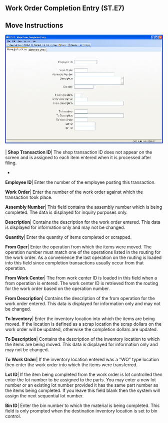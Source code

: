 ## Work Order Completion Entry (ST.E7)
<PageHeader />

## Move Instructions

![](./ST-E7-1.jpg)

| **Shop Transaction ID**|  The shop transaction ID does not appear on the
screen and is assigned to each item entered when it is processed after filing.

-  
**Employee ID**|  Enter the number of the employee posting this transaction.

**Work Order**|  Enter the number of the work order against which the
transaction took place.

**Assembly Number**|  This field contains the assembly number which is being
completed. The data is displayed for inquiry purposes only.

**Description**|  Contains the description for the work order entered. This
data is displayed for information only and may not be changed.

**Quantity**|  Enter the quantity of items completed or scrapped.

**From Oper**|  Enter the operation from which the items were moved. The
operation number must match one of the operations listed in the routing for
the work order. As a convenience the last operation on the routing is loaded
into this field since completion transactions usually occur from that
operation.

**From Work Center**|  The from work center ID is loaded in this field when a
from operation is entered. The work center ID is retrieved from the routing
for the work order based on the operation number.

**From Description**|  Contains the description of the from operation for the
work order entered. This data is displayed for information only and may not be
changed.

**To Inventory**|  Enter the inventory location into which the items are being
moved. If the location is defined as a scrap location the scrap dollars on the
work order will be updated, otherwise the completion dollars are updated.

**To Description**|  Contains the description of the inventory location to
which the items are being moved. This data is displayed for information only
and may not be changed.

**To Work Order**|  If the inventory location entered was a "WO" type location
then enter the work order into which the items were transferred.

**Lot ID**|  If the item being completed from the work order is lot controlled
then enter the lot number to be assigned to the parts. You may enter a new lot
number or an existing lot number provided it has the same part number as the
items being completed. If you leave this field blank then the system will
assign the next sequential lot number.

**Bin ID**|  Enter the bin number to which the material is being completed.
This field is only prompted when the destination inventory location is set to
bin control.


<badge text= "Version 8.10.57 " vertical="middle" />

<PageFooter />
